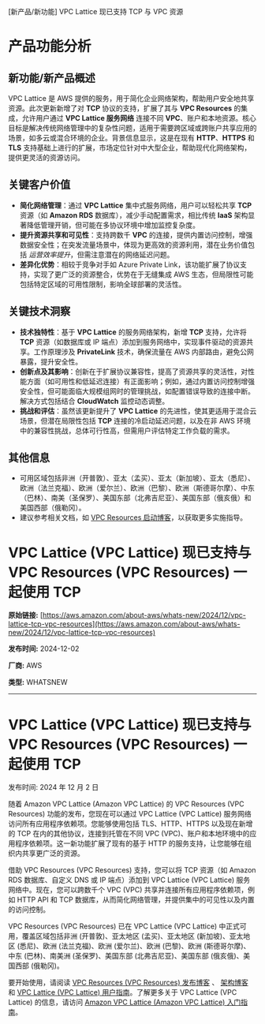 
<!-- AI_TASK_START: AI标题翻译 -->
[新产品/新功能] VPC Lattice 现已支持 TCP 与 VPC 资源

<!-- AI_TASK_END: AI标题翻译 -->


<!-- AI_TASK_START: AI竞争分析 -->
# 产品功能分析

## 新功能/新产品概述  
VPC Lattice 是 AWS 提供的服务，用于简化企业网络架构，帮助用户安全地共享资源。此次更新新增了对 **TCP** 协议的支持，扩展了其与 **VPC Resources** 的集成，允许用户通过 **VPC Lattice 服务网络** 连接不同 **VPC**、账户和本地资源。核心目标是解决传统网络管理中的复杂性问题，适用于需要跨区域或跨账户共享应用的场景，如多云或混合环境的企业。背景信息显示，这是在现有 **HTTP**、**HTTPS** 和 **TLS** 支持基础上进行的扩展，市场定位针对中大型企业，帮助现代化网络架构，提供更灵活的资源访问。

## 关键客户价值  
- **简化网络管理**：通过 **VPC Lattice** 集中式服务网络，用户可以轻松共享 **TCP** 资源（如 **Amazon RDS** 数据库），减少手动配置需求，相比传统 **IaaS** 架构显著降低管理开销，但可能在多协议环境中增加监控复杂度。  
- **提升资源共享和可见性**：支持跨数千 **VPC** 的连接，提供内置访问控制，增强数据安全性；在突发流量场景中，体现为更高效的资源利用，潜在业务价值包括 *运营效率提升*，但需注意潜在的网络延迟问题。  
- **差异化优势**：相较于竞争对手如 Azure Private Link，该功能扩展了协议支持，实现了更广泛的资源整合，优势在于无缝集成 AWS 生态，但局限性可能包括特定区域的可用性限制，影响全球部署的灵活性。

## 关键技术洞察  
- **技术独特性**：基于 **VPC Lattice** 的服务网络架构，新增 **TCP** 支持，允许将 **TCP** 资源（如数据库或 IP 端点）添加到服务网络中，实现事件驱动的资源共享。工作原理涉及 **PrivateLink** 技术，确保流量在 AWS 内部路由，避免公网暴露，提升安全性。  
- **创新点及其影响**：创新在于扩展协议兼容性，提高了资源共享的灵活性，对性能方面（如可用性和低延迟连接）有正面影响；例如，通过内置访问控制增强安全性，但可能面临大规模组网时的管理挑战，如配置错误导致的连接中断。解决方式包括结合 **CloudWatch** 监控动态调整。  
- **挑战和评估**：虽然该更新提升了 **VPC Lattice** 的先进性，使其更适用于混合云场景，但潜在局限性包括 **TCP** 连接的冷启动延迟问题，以及在非 AWS 环境中的兼容性挑战，总体可行性高，但需用户评估特定工作负载的需求。  

## 其他信息  
- 可用区域包括非洲（开普敦）、亚太（孟买）、亚太（新加坡）、亚太（悉尼）、欧洲（法兰克福）、欧洲（爱尔兰）、欧洲（巴黎）、欧洲（斯德哥尔摩）、中东（巴林）、南美（圣保罗）、美国东部（北弗吉尼亚）、美国东部（俄亥俄）和美国西部（俄勒冈）。  
- 建议参考相关文档，如 [VPC Resources 启动博客](https://aws.amazon.com/blogs/aws/securely-share-aws-resources-across-vpc-and-account-boundaries-with-privatelink-vpc-lattice-eventbridge-and-step-functions)，以获取更多实施指导。

<!-- AI_TASK_END: AI竞争分析 -->


<!-- AI_TASK_START: AI全文翻译 -->
# VPC Lattice (VPC Lattice) 现已支持与 VPC Resources (VPC Resources) 一起使用 TCP

**原始链接:** [https://aws.amazon.com/about-aws/whats-new/2024/12/vpc-lattice-tcp-vpc-resources](https://aws.amazon.com/about-aws/whats-new/2024/12/vpc-lattice-tcp-vpc-resources)  

**发布时间:** 2024-12-02  

**厂商:** AWS  

**类型:** WHATSNEW  

---  
# VPC Lattice (VPC Lattice) 现已支持与 VPC Resources (VPC Resources) 一起使用 TCP  

发布时间: 2024 年 12 月 2 日  

随着 Amazon VPC Lattice (Amazon VPC Lattice) 的 VPC Resources (VPC Resources) 功能的发布，您现在可以通过 VPC Lattice (VPC Lattice) 服务网络访问所有应用程序依赖项。您能够使用包括 TLS、HTTP、HTTPS 以及现在新增的 TCP 在内的其他协议，连接到托管在不同 VPC (VPC)、账户和本地环境中的应用程序依赖项。这一新功能扩展了现有的基于 HTTP 的服务支持，让您能够在组织内共享更广泛的资源。  
  
借助 VPC Resources (VPC Resources) 支持，您可以将 TCP 资源（如 Amazon RDS 数据库、自定义 DNS 或 IP 端点）添加到 VPC Lattice (VPC Lattice) 服务网络中。现在，您可以跨数千个 VPC (VPC) 共享并连接所有应用程序依赖项，例如 HTTP API 和 TCP 数据库，从而简化网络管理，并提供集中的可见性以及内置的访问控制。  
  
VPC Resources (VPC Resources) 已在 VPC Lattice (VPC Lattice) 中正式可用，覆盖区域包括非洲 (开普敦)、亚太地区 (孟买)、亚太地区 (新加坡)、亚太地区 (悉尼)、欧洲 (法兰克福)、欧洲 (爱尔兰)、欧洲 (巴黎)、欧洲 (斯德哥尔摩)、中东 (巴林)、南美洲 (圣保罗)、美国东部 (北弗吉尼亚)、美国东部 (俄亥俄)、美国西部 (俄勒冈)。  
  
要开始使用，请阅读 [VPC Resources (VPC Resources) 发布博客](https://aws.amazon.com/blogs/aws/securely-share-aws-resources-across-vpc-and-account-boundaries-with-privatelink-vpc-lattice-eventbridge-and-step-functions) 、 [架构博客](https://aws.amazon.com/blogs/networking-and-content-delivery/amazon-vpc-vattice-modernize-and-simplify-your-enterprise-network-architectures) 和 [VPC Lattice (VPC Lattice) 用户指南](https://docs.aws.amazon.com/vpc-lattice/)。了解更多关于 VPC Lattice (VPC Lattice) 的信息，请访问 [Amazon VPC Lattice (Amazon VPC Lattice) 入门指南](https://aws.amazon.com/vpc/lattice/getting-started/)。

<!-- AI_TASK_END: AI全文翻译 -->


